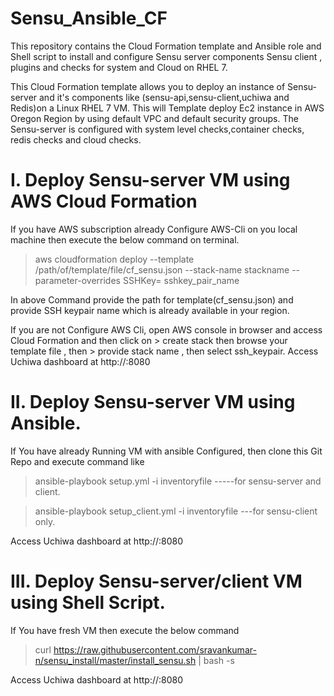 # Sensu_Ansible_CF
This repository contains the Cloud Formation template and Ansible role and Shell script to install and configure Sensu server components Sensu client , plugins and checks for system and  Cloud on RHEL 7.

This Cloud Formation template allows you to deploy an instance of Sensu-server and it's components like (sensu-api,sensu-client,uchiwa and Redis)on a Linux RHEL 7 VM. This will Template deploy Ec2 instance in AWS Oregon Region by using default VPC and default security groups. The Sensu-server is configured with system level checks,container checks, redis checks and cloud checks. 

# I. Deploy Sensu-server VM using AWS Cloud Formation
   If you have AWS subscription already Configure AWS-Cli on you local machine then execute the below command on terminal.

 > aws cloudformation deploy --template /path/of/template/file/cf_sensu.json --stack-name stackname --parameter-overrides SSHKey=  sshkey_pair_name

In above Command provide the path for template(cf_sensu.json) and provide SSH keypair name which is already available in your region.
  
  If you are not Configure AWS Cli, open AWS console in browser and access Cloud Formation and then click on > create stack 
   then browse your template file , then > provide stack name , then select ssh_keypair. 
Access Uchiwa dashboard at http://<ipaddress>:8080
 
# II. Deploy Sensu-server VM using Ansible.

If You have already Running VM with ansible Configured, then clone this Git Repo and execute command like
> ansible-playbook setup.yml -i inventoryfile -----for sensu-server and client.

> ansible-playbook setup_client.yml -i inventoryfile ---for sensu-client only.

Access Uchiwa dashboard at http://<ipaddress>:8080
   
# III. Deploy Sensu-server/client VM using Shell Script.

If You have fresh VM then execute the below command 

> curl https://raw.githubusercontent.com/sravankumar-n/sensu_install/master/install_sensu.sh | bash -s

Access Uchiwa dashboard at http://<ipaddress>:8080
